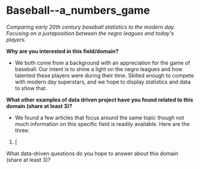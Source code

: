 # Baseball--a_numbers_game
*Comparing early 20th century baseball statistics to the modern day. Focusing on a juxtaposition between the negro leagues and today's players.*

__Why are you interested in this field/domain?__
  - We both come from a background with an appreciation for the game of baseball. Our intent is to shine a light on the negro leagues and how talented these players were during their time. Skilled enough to compete with modern day superstars, and we hope to display statistics and data to show that.  

__What other examples of data driven project have you found related to this domain (share at least 3)?__
  - We found a few articles that focus around the same topic though not much information on this specific field is readily available. Here are the three:
  1. [

What data-driven questions do you hope to answer about this domain (share at least 3)?
